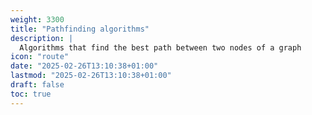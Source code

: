 ```yaml
---
weight: 3300
title: "Pathfinding algorithms"
description: |
  Algorithms that find the best path between two nodes of a graph
icon: "route"
date: "2025-02-26T13:10:38+01:00"
lastmod: "2025-02-26T13:10:38+01:00"
draft: false
toc: true
---
```

